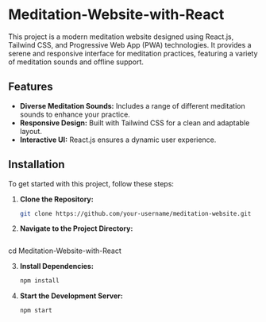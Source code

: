 # Meditation-Website-with-React
This project is a modern meditation website designed using React.js, Tailwind CSS, and Progressive Web App (PWA) technologies. It provides a serene and responsive interface for meditation practices, featuring a variety of meditation sounds and offline support.

## Features

- **Diverse Meditation Sounds:** Includes a range of different meditation sounds to enhance your practice.
- **Responsive Design:** Built with Tailwind CSS for a clean and adaptable layout.
- **Interactive UI:** React.js ensures a dynamic user experience.

## Installation

To get started with this project, follow these steps:

1. **Clone the Repository:**

   ```bash
   git clone https://github.com/your-username/meditation-website.git

2. **Navigate to the Project Directory:**

   ```bash
cd Meditation-Website-with-React

3. **Install Dependencies:**

   ```bash
   npm install

4. **Start the Development Server:**

   ```bash
   npm start
